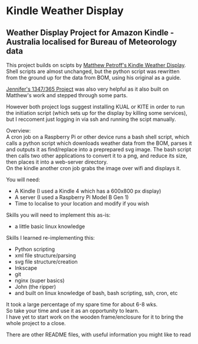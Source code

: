 Kindle Weather Display
======================

## Weather Display Project for Amazon Kindle - Australia localised for Bureau of Meteorology data 

This project builds on scipts by [Matthew Petroff's Kindle Weather Display](https://mpetroff.net/2012/09/kindle-weather-display). Shell scripts are almost unchanged, but the python script was rewritten from the ground up for the data from BOM, using his original as a guide.

[Jennifer's 1347/365 Project](http://www.shatteredhaven.com/2012/11/1347365-kindle-weather-display.html) was also very helpful as it also built on Matthew's work and stepped through some parts.

However both project logs suggest installing KUAL or KITE in order to run the initiation script (which sets up for the display by killing some services), but I reccoment just logging in via ssh and running the scipt manually. 


Overview:  
A cron job on a Raspberry Pi or other device runs a bash shell script, which calls a python script which downloads weather data from the BOM, parses it and outputs it as find/replace into a preprepared svg image. The bash script then calls two other applications to convert it to a png, and reduce its size, then places it into a web-server directory.  
On the kindle another cron job grabs the image over wifi and displays it. 

You will need:  
* A Kindle (I used a Kindle 4 which has a 600x800 px display)  
* A server (I used a Raspberry Pi Model B Gen 1)  
* Time to localise to your location and modify if you wish

Skills you will need to implement this as-is:  
* a little basic linux knowledge

Skills I learned re-implementing this:  
* Python scripting  
* xml file structure/parsing  
* svg file structure/creation  
* Inkscape  
* git  
* nginx (super basics)  
* John (the ripper)  
* and built on linux knowledge of bash, bash scripting, ssh, cron, etc

It took a large percentage of my spare time for about 6-8 wks.  
So take your time and use it as an opportunity to learn.  
I have yet to start work on the wooden frame/enclosure for it to bring the whole project to a close.

There are other README files, with useful information you might like to read
